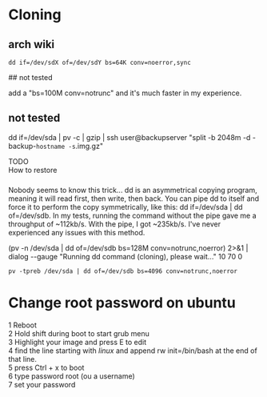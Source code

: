 # Cloning
## arch wiki
`dd if=/dev/sdX of=/dev/sdY bs=64K conv=noerror,sync`

## not tested

add a "bs=100M conv=notrunc" and it's much faster in my experience.

## not tested

dd if=/dev/sda | pv -c | gzip | ssh user@backupserver "split -b 2048m -d - backup-`hostname -s`.img.gz"

TODO  
How to restore

### 
	
Nobody seems to know this trick... dd is an asymmetrical copying program, meaning it will read first, then write, then back. You can pipe dd to itself and force it to perform the copy symmetrically, like this: dd if=/dev/sda | dd of=/dev/sdb. In my tests, running the command without the pipe gave me a throughput of ~112kb/s. With the pipe, I got ~235kb/s. I've never experienced any issues with this method.


(pv -n /dev/sda | dd of=/dev/sdb bs=128M conv=notrunc,noerror) 2>&1 | dialog --gauge "Running dd command (cloning), please wait..." 10 70 0

`pv -tpreb /dev/sda | dd of=/dev/sdb bs=4096 conv=notrunc,noerror`



# Change root password on ubuntu  
1 Reboot  
2 Hold shift during boot to start grub menu  
3 Highlight your image and press E to edit  
4 find the line starting with *linux* and append rw init=/bin/bash at the end of that line.  
5 press Ctrl + x to boot  
6 type password root (ou a username)  
7 set your password  